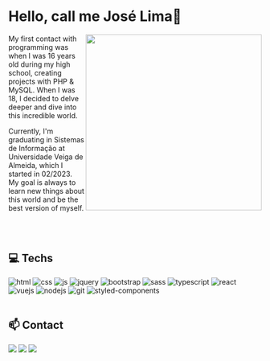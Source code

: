 <h1> Hello, call me José Lima👋</h1>

<img align="right" src="https://github.com/devjoselima/devjoselima/assets/111407140/d6f80463-6b8a-43e8-be12-17160055aae4" min-width="350px" max-width="350px" width="350px" align="right">

  <p align="left">My first contact with programming was when I was 16 years old during my high school, creating projects with PHP & MySQL. When I was 18, I decided to delve deeper and dive into this incredible world.</p>
  <p align="left">Currently, I'm graduating in Sistemas de Informação at Universidade Veiga de Almeida, which I started in 02/2023. My goal is always to learn new things about this world and be the best version of myself.</p>
<br/><br/>

<h2 align="left">💻 Techs</h2>

<div style="display: inline_block" >
  <img  alt="html" src="https://img.shields.io/badge/HTML5-E34F26?style=for-the-badge&logo=html5&logoColor=white" />
  <img  alt="css" src="https://img.shields.io/badge/CSS3-1572B6?style=for-the-badge&logo=css3&logoColor=white" />
  <img  alt="js" src="https://img.shields.io/badge/JavaScript-F7DF1E?style=for-the-badge&logo=javascript&logoColor=black" />
  <img  alt="jquery" src="https://img.shields.io/badge/jQuery-0769AD?style=for-the-badge&logo=jquery&logoColor=white" />
  <img  alt="bootstrap" src="https://img.shields.io/badge/Bootstrap-563D7C?style=for-the-badge&logo=bootstrap&logoColor=white" /> 
  <img  alt="sass" src="https://img.shields.io/badge/Sass-CC6699?style=for-the-badge&logo=sass&logoColor=white" /> 
  <img alt="typescript" src="https://img.shields.io/badge/TypeScript-007ACC?style=for-the-badge&logo=typescript&logoColor=white" />
  <img  alt="react" src="https://img.shields.io/badge/React-20232A?style=for-the-badge&logo=react&logoColor=61DAFB" />
  <img alt="vuejs" src="https://img.shields.io/badge/Vue.js-35495E?style=for-the-badge&logo=vue.js&logoColor=4FC08D" />
  <img alt="nodejs" src="https://img.shields.io/badge/Node%20js-339933?style=for-the-badge&logo=nodedotjs&logoColor=white" />
  <img  alt="git" src="https://img.shields.io/badge/Git-F05032?style=for-the-badge&logo=git&logoColor=white" />
  <img  alt="styled-components" src="https://img.shields.io/badge/styled--components-DB7093?style=for-the-badge&logo=styled-components&logoColor=white" /> 
</div>
<br/>

## 📫 Contact

<a href = "mailto:devjoselima04@gmail.com"><img src="https://img.shields.io/badge/-Gmail-%23333?style=for-the-badge&logo=gmail&logoColor=white" target="_blank"></a>
<a href="https://www.linkedin.com/in/jose-limag/" target="_blank"><img src="https://img.shields.io/badge/-LinkedIn-%230077B5?style=for-the-badge&logo=linkedin&logoColor=white" target="_blank"></a>
<a href="https://portfolio-v2-bay-psi.vercel.app" target="_blank"><img src="https://img.shields.io/badge/-Portfolio-202024?style=for-the-badge&logo=Color=white" target="_blank"></a>

